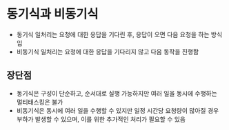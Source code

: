 # 동기식과 비동기식

- 동기식 일처리는 요청에 대한 응답을 기다린 후, 응답이 오면 다음 요청을 하는 방식임
- 비동기식 일처리는 요청에 대한 응답을 기다리지 않고 다음 동작을 진행함

## 장단점

- 동기식은 구성이 단순하고, 순서대로 실행 가능하지만 여러 일을 동시에 수행하는 멀티태스킹은 불가
- 비동기식은 동시에 여러 일을 수행할 수 있지만 일정 시간당 요청량이 많아질 경우 부하가 발생할 수 있으며, 이를 위한 추가적인 처리가 필요할 수 있음
